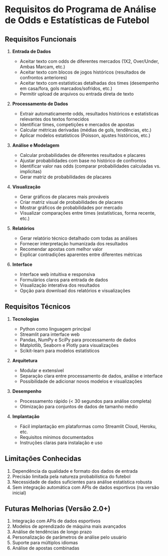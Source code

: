 # Requisitos do Programa de Análise de Odds e Estatísticas de Futebol

## Requisitos Funcionais

1. **Entrada de Dados**
   - Aceitar texto com odds de diferentes mercados (1X2, Over/Under, Ambas Marcam, etc.)
   - Aceitar texto com blocos de jogos históricos (resultados de confrontos anteriores)
   - Aceitar texto com estatísticas detalhadas dos times (desempenho em casa/fora, gols marcados/sofridos, etc.)
   - Permitir upload de arquivos ou entrada direta de texto

2. **Processamento de Dados**
   - Extrair automaticamente odds, resultados históricos e estatísticas relevantes dos textos fornecidos
   - Identificar times, competições e mercados de apostas
   - Calcular métricas derivadas (médias de gols, tendências, etc.)
   - Aplicar modelos estatísticos (Poisson, ajustes históricos, etc.)

3. **Análise e Modelagem**
   - Calcular probabilidades de diferentes resultados e placares
   - Ajustar probabilidades com base no histórico de confrontos
   - Identificar valor nas odds (comparar probabilidades calculadas vs. implícitas)
   - Gerar matriz de probabilidades de placares

4. **Visualização**
   - Gerar gráficos de placares mais prováveis
   - Criar matriz visual de probabilidades de placares
   - Mostrar gráficos de probabilidades por mercado
   - Visualizar comparações entre times (estatísticas, forma recente, etc.)

5. **Relatórios**
   - Gerar relatório técnico detalhado com todas as análises
   - Fornecer interpretação humanizada dos resultados
   - Recomendar apostas com melhor valor
   - Explicar contradições aparentes entre diferentes métricas

6. **Interface**
   - Interface web intuitiva e responsiva
   - Formulários claros para entrada de dados
   - Visualização interativa dos resultados
   - Opção para download dos relatórios e visualizações

## Requisitos Técnicos

1. **Tecnologias**
   - Python como linguagem principal
   - Streamlit para interface web
   - Pandas, NumPy e SciPy para processamento de dados
   - Matplotlib, Seaborn e Plotly para visualizações
   - Scikit-learn para modelos estatísticos

2. **Arquitetura**
   - Modular e extensível
   - Separação clara entre processamento de dados, análise e interface
   - Possibilidade de adicionar novos modelos e visualizações

3. **Desempenho**
   - Processamento rápido (< 30 segundos para análise completa)
   - Otimização para conjuntos de dados de tamanho médio

4. **Implantação**
   - Fácil implantação em plataformas como Streamlit Cloud, Heroku, etc.
   - Requisitos mínimos documentados
   - Instruções claras para instalação e uso

## Limitações Conhecidas

1. Dependência da qualidade e formato dos dados de entrada
2. Precisão limitada pela natureza probabilística do futebol
3. Necessidade de dados suficientes para análise estatística robusta
4. Sem integração automática com APIs de dados esportivos (na versão inicial)

## Futuras Melhorias (Versão 2.0+)

1. Integração com APIs de dados esportivos
2. Modelos de aprendizado de máquina mais avançados
3. Análise de tendências de longo prazo
4. Personalização de parâmetros de análise pelo usuário
5. Suporte para múltiplos idiomas
6. Análise de apostas combinadas
